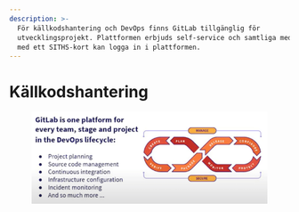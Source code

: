 ```yaml
---
description: >-
  För källkodshantering och DevOps finns GitLab tillgänglig för
  utvecklingsprojekt. Plattformen erbjuds self-service och samtliga medarbetare
  med ett SITHS-kort kan logga in i plattformen.
---
```


# Källkodshantering



<figure><img src="../.gitbook/assets/image (1).png" alt=""><figcaption></figcaption></figure>
